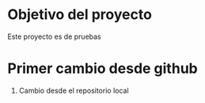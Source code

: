 # Objetivo del proyecto

Este proyecto es de pruebas

# Primer cambio desde github

1. Cambio desde el repositorio local